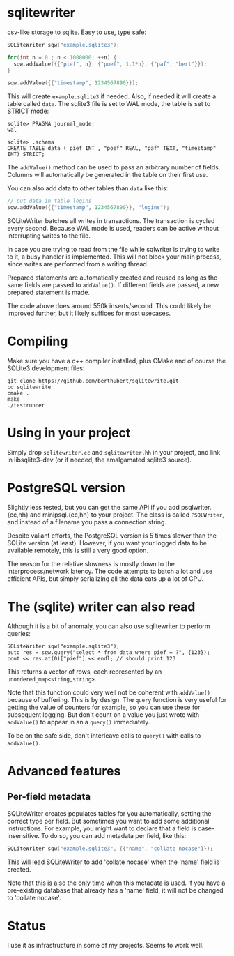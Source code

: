 # sqlitewriter
csv-like storage to sqlite. Easy to use, type safe:

```C++
SQLiteWriter sqw("example.sqlite3");

for(int n = 0 ; n < 1000000; ++n) {
  sqw.addValue({{"pief", n}, {"poef", 1.1*n}, {"paf", "bert"}});
}

sqw.addValue({{"timestamp", 1234567890}});
```

This will create `example.sqlite3` if needed. Also, if needed it will create
a table called `data`. The sqlite3 file is set to WAL mode, the table is set
to STRICT mode:

```
sqlite> PRAGMA journal_mode;
wal

sqlite> .schema
CREATE TABLE data ( pief INT , "poef" REAL, "paf" TEXT, "timestamp" INT) STRICT;
```

The `addValue()` method can be used to pass an arbitrary number of fields.
Columns will automatically be generated in the table on their first use. 

You can also add data to other tables than `data` like this:

```C++
// put data in table logins
sqw.addValue({{"timestamp", 1234567890}}, "logins");
```

SQLiteWriter batches all writes in transactions. The transaction is cycled
every second. Because WAL mode is used, readers can be active without
interrupting writes to the file.

In case you are trying to read from the file while sqlwriter is trying to
write to it, a busy handler is implemented. This will not block your main
process, since writes are performed from a writing thread.

Prepared statements are automatically created and reused as long as the same
fields are passed to `addValue()`. If different fields are passed, a new
prepared statement is made.

The code above does around 550k inserts/second. This could likely be
improved further, but it likely suffices for most usecases.

# Compiling
Make sure you have a c++ compiler installed, plus CMake and of course the SQLite3 development files:

```
git clone https://github.com/berthubert/sqlitewrite.git 
cd sqlitewrite
cmake .
make
./testrunner
```

# Using in your project
Simply drop `sqlitewriter.cc` and `sqlitewriter.hh` in your project, and
link in libsqlite3-dev (or if needed, the amalgamated sqlite3 source).

# PostgreSQL version
Slightly less tested, but you can get the same API if you add psqlwriter.{cc,hh} and minipsql.{cc,hh} to your project. The class is called `PSQLWriter`, and instead of a filename you pass a connection string.

Despite valiant efforts, the PostgreSQL version is 5 times slower than the SQLite version (at least). However, if you want your logged data to be available remotely, this is still a very good option.

The reason for the relative slowness is mostly down to the interprocess/network latency. The code attempts to batch a lot and use efficient APIs, but simply serializing all the data eats up a lot of CPU.

# The (sqlite) writer can also read
Although it is a bit of anomaly, you can also use sqlitewriter to perform queries:

```
SQLiteWriter sqw("example.sqlite3");
auto res = sqw.query("select * from data where pief = ?", {123});
cout << res.at(0)["pief"] << endl; // should print 123
```

This returns a vector of rows, each represented by an `unordered_map<string,string>`. 

Note that this function could very well not be coherent with `addValue()` because of buffering. This is by design.  The `query` function is very useful for getting the value of counters for example, so you can use these for subsequent logging. But don't count on a value you just wrote with `addValue()` to appear in an a `query()` immediately. 

To be on the safe side, don't interleave calls to `query()` with calls to `addValue()`.

# Advanced features
## Per-field metadata
SQLiteWriter creates populates tables for you automatically, setting the correct type per field. But sometimes you want to add some additional instructions. For example, you might want to declare that a field is case-insensitive. To do so, you can add metadata per field, like this:

```C++
SQLiteWriter sqw("example.sqlite3", {{"name", "collate nocase"}});
```

This will lead SQLiteWriter to add 'collate nocase' when the 'name' field is created.

Note that this is also the only time when this metadata is used. If you have a pre-existing database that already has a 'name' field, it will not be changed to 'collate nocase'.


# Status
I use it as infrastructure in some of my projects. Seems to work well. 
